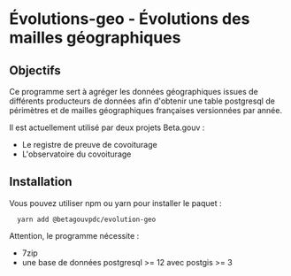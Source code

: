 # Évolutions-geo - Évolutions des mailles géographiques

## Objectifs

Ce programme sert à agréger les données géographiques issues de différents producteurs de données afin d'obtenir une table postgresql de périmètres et de mailles géographiques françaises versionnées par année.

Il est actuellement utilisé par deux projets Beta.gouv :
- Le registre de preuve de covoiturage
- L'observatoire du covoiturage

## Installation
Vous pouvez utiliser npm ou yarn pour installer le paquet :
```shell
  yarn add @betagouvpdc/evolution-geo
```

Attention, le programme nécessite :
- 7zip
- une base de données postgresql >= 12 avec postgis >= 3

